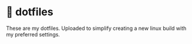 # :wrench: dotfiles

These are my dotfiles. Uploaded to simplify creating a new linux build with my preferred settings.
